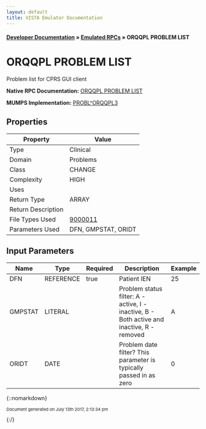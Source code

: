 ```yaml
---
layout: default
title: VISTA Emulator Documentation
---
```


#### [Developer Documentation](../index) &#187; [Emulated RPCs](TableOfContents) &#187; ORQQPL PROBLEM LIST<br/>
# ORQQPL PROBLEM LIST

Problem list for CPRS GUI client

**Native RPC Documentation:** [ORQQPL PROBLEM LIST](../VISTARPC/ORQQPL_PROBLEM_LIST)

**MUMPS Implementation:** [PROBL^ORQQPL3](http://code.osehra.org/dox/Routine_ORQQPL3_source.html)

## Properties

Property | Value
--- | ---
Type | Clinical
Domain | Problems
Class | CHANGE
Complexity | HIGH
Uses | 
Return Type | ARRAY
Return Description | 
File Types Used | [9000011](../VDM/Problem-9000011)
Parameters Used | DFN, GMPSTAT, ORIDT


## Input Parameters

Name | Type | Required | Description | Example
--- | --- | --- | --- | ---
DFN | REFERENCE | true | Patient IEN | 25
GMPSTAT | LITERAL |  | Problem status filter: A - active, I - inactive, B - Both active and inactive, R - removed | A
ORIDT | DATE |  | Problem date filter? This parameter is typically passed in as zero | 0

{::nomarkdown} <br/><p style="font-size: 11px">Document generated on July 13th 2017, 2:13:34 pm</p>{:/}